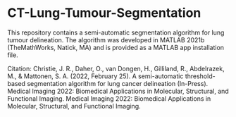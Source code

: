 # CT-Lung-Tumour-Segmentation
This repository contains a semi-automatic segmentation algorithm for lung tumour delineation. The algorithm was developed in MATLAB 2021b (TheMathWorks, Natick, MA) and is provided as a MATLAB app installation file.

Citation: Christie, J. R., Daher, O., van Dongen, H., Gilliland, R., Abdelrazek, M., & Mattonen, S. A. (2022, February 25). A semi-automatic threshold-based segmentation algorithm for lung cancer delineation (In-Press). Medical Imaging 2022: Biomedical Applications in Molecular, Structural, and Functional Imaging. Medical Imaging 2022: Biomedical Applications in Molecular, Structural, and Functional Imaging.


